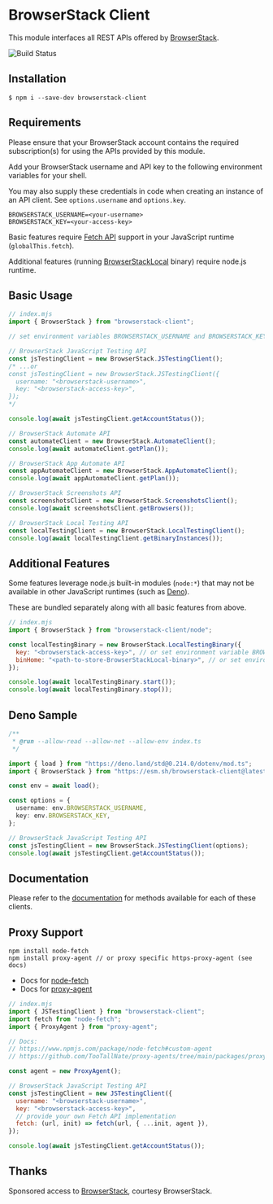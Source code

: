 
# BrowserStack Client

This module interfaces all REST APIs offered by [BrowserStack](https://www.browserstack.com).

![Build Status](https://github.com/shirish87/browserstack-client/actions/workflows/main.yml/badge.svg)


## Installation
```
$ npm i --save-dev browserstack-client
```

## Requirements

Please ensure that your BrowserStack account contains the required subscription(s) for using the APIs provided by this module.

Add your BrowserStack username and API key to the following environment variables for your shell.

You may also supply these credentials in code when creating an instance of an API client. See `options.username` and `options.key`.
```
BROWSERSTACK_USERNAME=<your-username>
BROWSERSTACK_KEY=<your-access-key>
```

Basic features require [Fetch API](https://developer.mozilla.org/en-US/docs/Web/API/Fetch_API) support in your JavaScript runtime (`globalThis.fetch`).

Additional features (running [BrowserStackLocal](https://www.browserstack.com/docs/local-testing/releases-and-downloads) binary) require node.js runtime.


## Basic Usage

```ts
// index.mjs
import { BrowserStack } from "browserstack-client";

// set environment variables BROWSERSTACK_USERNAME and BROWSERSTACK_KEY

// BrowserStack JavaScript Testing API
const jsTestingClient = new BrowserStack.JSTestingClient();
/* ...or
const jsTestingClient = new BrowserStack.JSTestingClient({
  username: "<browserstack-username>",
  key: "<browserstack-access-key>",
});
*/

console.log(await jsTestingClient.getAccountStatus());

// BrowserStack Automate API
const automateClient = new BrowserStack.AutomateClient();
console.log(await automateClient.getPlan());

// BrowserStack App Automate API
const appAutomateClient = new BrowserStack.AppAutomateClient();
console.log(await appAutomateClient.getPlan());

// BrowserStack Screenshots API
const screenshotsClient = new BrowserStack.ScreenshotsClient();
console.log(await screenshotsClient.getBrowsers());

// BrowserStack Local Testing API
const localTestingClient = new BrowserStack.LocalTestingClient();
console.log(await localTestingClient.getBinaryInstances());
```

## Additional Features

Some features leverage node.js built-in modules (`node:*`) that may not be available in other JavaScript runtimes (such as [Deno](https://deno.com)).

These are bundled separately along with all basic features from above.

```js
// index.mjs
import { BrowserStack } from "browserstack-client/node";

const localTestingBinary = new BrowserStack.LocalTestingBinary({
  key: "<browserstack-access-key>", // or set environment variable BROWSERSTACK_KEY
  binHome: "<path-to-store-BrowserStackLocal-binary>", // or set environment variable BROWSERSTACK_LOCAL_BINARY_PATH
});

console.log(await localTestingBinary.start());
console.log(await localTestingBinary.stop());
```

## Deno Sample
```ts
/**
 * @run --allow-read --allow-net --allow-env index.ts
 */

import { load } from "https://deno.land/std@0.214.0/dotenv/mod.ts";
import { BrowserStack } from "https://esm.sh/browserstack-client@latest";

const env = await load();

const options = {
  username: env.BROWSERSTACK_USERNAME,
  key: env.BROWSERSTACK_KEY,
};

// BrowserStack JavaScript Testing API
const jsTestingClient = new BrowserStack.JSTestingClient(options);
console.log(await jsTestingClient.getAccountStatus());
```

## Documentation

Please refer to the [documentation](https://shirish87.github.io/browserstack-client/api/variables/BrowserStack.html) for methods available for each of these clients.


## Proxy Support
```
npm install node-fetch
npm install proxy-agent // or proxy specific https-proxy-agent (see docs)
```
* Docs for [node-fetch](https://www.npmjs.com/package/node-fetch#custom-agent)
* Docs for [proxy-agent](https://github.com/TooTallNate/proxy-agents/tree/main/packages/proxy-agent)

```js
// index.mjs
import { JSTestingClient } from "browserstack-client";
import fetch from "node-fetch";
import { ProxyAgent } from "proxy-agent";

// Docs:
// https://www.npmjs.com/package/node-fetch#custom-agent
// https://github.com/TooTallNate/proxy-agents/tree/main/packages/proxy-agent

const agent = new ProxyAgent();

// BrowserStack JavaScript Testing API
const jsTestingClient = new JSTestingClient({
  username: "<browserstack-username>",
  key: "<browserstack-access-key>",
  // provide your own Fetch API implementation
  fetch: (url, init) => fetch(url, { ...init, agent }),
});

console.log(await jsTestingClient.getAccountStatus());

```

## Thanks

Sponsored access to [BrowserStack](https://www.browserstack.com/), courtesy BrowserStack.
